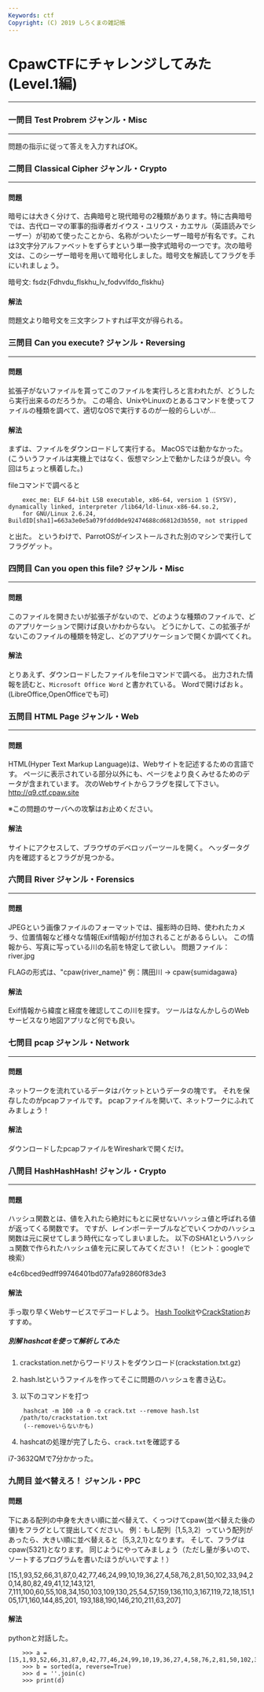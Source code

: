 ```yaml
---
Keywords: ctf
Copyright: (C) 2019 しろくまの雑記帳
---
```


# CpawCTFにチャレンジしてみた(Level.1編)

---

### 一問目 Test Probrem ジャンル・Misc

---

問題の指示に従って答えを入力すればOK。

  

### 二問目 Classical Cipher ジャンル・Crypto

---

#### 問題

暗号には大きく分けて、古典暗号と現代暗号の2種類があります。特に古典暗号では、古代ローマの軍事的指導者ガイウス・ユリウス・カエサル（英語読みでシーザー）が初めて使ったことから、名称がついたシーザー暗号が有名です。これは3文字分アルファベットをずらすという単一換字式暗号の一つです。次の暗号文は、このシーザー暗号を用いて暗号化しました。暗号文を解読してフラグを手にいれましょう。

暗号文: fsdz{Fdhvdu_flskhu_lv_fodvvlfdo_flskhu}

#### 解法

問題文より暗号文を三文字シフトすれば平文が得られる。

  
### 三問目 Can you execute? ジャンル・Reversing

---

#### 問題

拡張子がないファイルを貰ってこのファイルを実行しろと言われたが、どうしたら実行出来るのだろうか。
この場合、UnixやLinuxのとあるコマンドを使ってファイルの種類を調べて、適切なOSで実行するのが一般的らしいが…

#### 解法

まずは、ファイルをダウンロードして実行する。
MacOSでは動かなかった。
(こういうファイルは実機上ではなく、仮想マシン上で動かしたほうが良い。今回はちょっと横着した。)

fileコマンドで調べると

        exec_me: ELF 64-bit LSB executable, x86-64, version 1 (SYSV), dynamically linked, interpreter /lib64/ld-linux-x86-64.so.2, 
        for GNU/Linux 2.6.24, BuildID[sha1]=663a3e0e5a079fddd0de92474688cd6812d3b550, not stripped

と出た。
というわけで、ParrotOSがインストールされた別のマシンで実行してフラグゲット。

  
### 四問目 Can you open this file? ジャンル・Misc

---

#### 問題

このファイルを開きたいが拡張子がないので、どのような種類のファイルで、どのアプリケーションで開けば良いかわからない。
どうにかして、この拡張子がないこのファイルの種類を特定し、どのアプリケーションで開くか調べてくれ。

#### 解法

とりあえず、ダウンロードしたファイルをfileコマンドで調べる。
出力された情報を読むと、`Microsoft Office Word` と書かれている。
Wordで開けばおｋ。
(LibreOffice,OpenOfficeでも可)

  
###  五問目 HTML Page ジャンル・Web

---

#### 問題

HTML(Hyper Text Markup Language)は、Webサイトを記述するための言語です。
ページに表示されている部分以外にも、ページをより良くみせるためのデータが含まれています。
次のWebサイトからフラグを探して下さい。
http://q9.ctf.cpaw.site

※この問題のサーバへの攻撃はお止めください。

#### 解法

サイトにアクセスして、ブラウザのデベロッパーツールを開く。
ヘッダータグ内を確認するとフラグが見つかる。
  

### 六問目 River ジャンル・Forensics

---

#### 問題

JPEGという画像ファイルのフォーマットでは、撮影時の日時、使われたカメラ、位置情報など様々な情報(Exif情報)が付加されることがあるらしい。
この情報から、写真に写っている川の名前を特定して欲しい。
問題ファイル： river.jpg

FLAGの形式は、"cpaw{river_name}"
例：隅田川 → cpaw{sumidagawa}

#### 解法

Exif情報から緯度と経度を確認してこの川を探す。
ツールはなんかしらのWebサービスなり地図アプリなど何でも良い。

  
### 七問目 pcap ジャンル・Network

---

#### 問題

ネットワークを流れているデータはパケットというデータの塊です。
それを保存したのがpcapファイルです。
pcapファイルを開いて、ネットワークにふれてみましょう！

#### 解法

ダウンロードしたpcapファイルをWiresharkで開くだけ。

  
### 八問目 HashHashHash! ジャンル・Crypto

---

#### 問題

ハッシュ関数とは、値を入れたら絶対にもとに戻せないハッシュ値と呼ばれる値が返ってくる関数です。
ですが、レインボーテーブルなどでいくつかのハッシュ関数は元に戻せてしまう時代になってしまいました。
以下のSHA1というハッシュ関数で作られたハッシュ値を元に戻してみてください！（ヒント：googleで検索）

e4c6bced9edff99746401bd077afa92860f83de3

#### 解法

手っ取り早くWebサービスでデコードしよう。
[Hash Toolkit](https://hashtoolkit.com)や[CrackStation](https://crackstation.net)おすすめ。

##### 別解 hashcatを使って解析してみた

1. crackstation.netからワードリストをダウンロード(crackstation.txt.gz)
2. hash.lstというファイルを作ってそこに問題のハッシュを書き込む。
3. 以下のコマンドを打つ

        hashcat -m 100 -a 0 -o crack.txt --remove hash.lst /path/to/crackstation.txt
        (--removeいらないかも)

4. hashcatの処理が完了したら、`crack.txt`を確認する

i7-3632QMで7分かかった。

### 九問目 並べ替えろ！ ジャンル・PPC

#### 問題

下にある配列の中身を大きい順に並べ替えて、くっつけてcpaw{並べ替えた後の値}をフラグとして提出してください。
例：もし配列｛1,5,3,2｝っていう配列があったら、大きい順に並べ替えると｛5,3,2,1}となります。
そして、フラグはcpaw{5321}となります。
同じようにやってみましょう（ただし量が多いので、ソートするプログラムを書いたほうがいいですよ！）


[15,1,93,52,66,31,87,0,42,77,46,24,99,10,19,36,27,4,58,76,2,81,50,102,33,94,20,14,80,82,49,41,12,143,121,
7,111,100,60,55,108,34,150,103,109,130,25,54,57,159,136,110,3,167,119,72,18,151,105,171,160,144,85,201,
193,188,190,146,210,211,63,207]

#### 解法

pythonと対話した。

        >>> a = [15,1,93,52,66,31,87,0,42,77,46,24,99,10,19,36,27,4,58,76,2,81,50,102,33,94,20,14,80,82,49,41,12,143,121,7,111,100,60,55,108,34,150,103,109,130,25,54,57,159,136,110,3,167,119,72,18,151,105,171,160,144,85,201,193,188,190,146,210,211,63,207]
        >>> b = sorted(a, reverse=True)
        >>> d = ''.join(c)
        >>> print(d)
